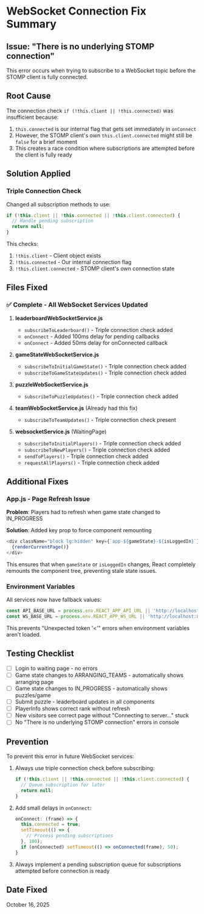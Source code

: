 # WebSocket Connection Fix Summary

## Issue: "There is no underlying STOMP connection"

This error occurs when trying to subscribe to a WebSocket topic before the STOMP client is fully connected.

## Root Cause

The connection check `if (!this.client || !this.connected)` was insufficient because:
1. `this.connected` is our internal flag that gets set immediately in `onConnect`
2. However, the STOMP client's own `this.client.connected` might still be `false` for a brief moment
3. This creates a race condition where subscriptions are attempted before the client is fully ready

## Solution Applied

### Triple Connection Check
Changed all subscription methods to use:
```javascript
if (!this.client || !this.connected || !this.client.connected) {
  // Handle pending subscription
  return null;
}
```

This checks:
1. `!this.client` - Client object exists
2. `!this.connected` - Our internal connection flag
3. `!this.client.connected` - STOMP client's own connection state

## Files Fixed

### ✅ Complete - All WebSocket Services Updated

1. **leaderboardWebSocketService.js**
   - `subscribeToLeaderboard()` - Triple connection check added
   - `onConnect` - Added 100ms delay for pending callbacks
   - `onConnect` - Added 50ms delay for onConnected callback

2. **gameStateWebSocketService.js**
   - `subscribeToInitialGameState()` - Triple connection check added
   - `subscribeToGameStateUpdates()` - Triple connection check added

3. **puzzleWebSocketService.js**
   - `subscribeToPuzzleUpdates()` - Triple connection check added

4. **teamWebSocketService.js** (Already had this fix)
   - `subscribeToTeamUpdates()` - Triple connection check present

5. **websocketService.js** (WaitingPage)
   - `subscribeToInitialPlayers()` - Triple connection check added
   - `subscribeToNewPlayers()` - Triple connection check added
   - `sendToPlayers()` - Triple connection check added
   - `requestAllPlayers()` - Triple connection check added

## Additional Fixes

### App.js - Page Refresh Issue
**Problem**: Players had to refresh when game state changed to IN_PROGRESS

**Solution**: Added key prop to force component remounting
```javascript
<div className="block lg:hidden" key={`app-${gameState}-${isLoggedIn}`}>
  {renderCurrentPage()}
</div>
```

This ensures that when `gameState` or `isLoggedIn` changes, React completely remounts the component tree, preventing stale state issues.

### Environment Variables
All services now have fallback values:
```javascript
const API_BASE_URL = process.env.REACT_APP_API_URL || 'http://localhost:8080';
const WS_BASE_URL = process.env.REACT_APP_WS_URL || 'http://localhost:8080';
```

This prevents "Unexpected token '<'" errors when environment variables aren't loaded.

## Testing Checklist

- [ ] Login to waiting page - no errors
- [ ] Game state changes to ARRANGING_TEAMS - automatically shows arranging page
- [ ] Game state changes to IN_PROGRESS - automatically shows puzzles/game
- [ ] Submit puzzle - leaderboard updates in all components
- [ ] PlayerInfo shows correct rank without refresh
- [ ] New visitors see correct page without "Connecting to server..." stuck
- [ ] No "There is no underlying STOMP connection" errors in console

## Prevention

To prevent this error in future WebSocket services:

1. Always use triple connection check before subscribing:
   ```javascript
   if (!this.client || !this.connected || !this.client.connected) {
     // Queue subscription for later
     return null;
   }
   ```

2. Add small delays in `onConnect`:
   ```javascript
   onConnect: (frame) => {
     this.connected = true;
     setTimeout(() => {
       // Process pending subscriptions
     }, 100);
     if (onConnected) setTimeout(() => onConnected(frame), 50);
   }
   ```

3. Always implement a pending subscription queue for subscriptions attempted before connection is ready

## Date Fixed
October 16, 2025
